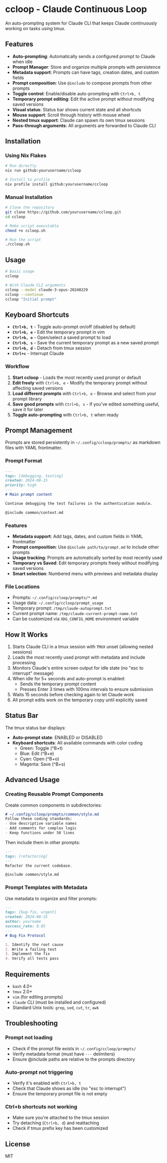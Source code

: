 # ccloop - Claude Continuous Loop

An auto-prompting system for Claude CLI that keeps Claude continuously working on tasks using tmux.

## Features

- **Auto-prompting**: Automatically sends a configured prompt to Claude when idle
- **Prompt Manager**: Store and organize multiple prompts with persistence
- **Metadata support**: Prompts can have tags, creation dates, and custom fields
- **Prompt composition**: Use `@include` to compose prompts from other prompts
- **Toggle control**: Enable/disable auto-prompting with `Ctrl+b, t`
- **Temporary prompt editing**: Edit the active prompt without modifying saved versions
- **Visual status**: Status bar shows current state and all shortcuts
- **Mouse support**: Scroll through history with mouse wheel
- **Nested tmux support**: Claude can spawn its own tmux sessions
- **Pass-through arguments**: All arguments are forwarded to Claude CLI

## Installation

### Using Nix Flakes

```bash
# Run directly
nix run github:yourusername/ccloop

# Install to profile
nix profile install github:yourusername/ccloop
```

### Manual Installation

```bash
# Clone the repository
git clone https://github.com/yourusername/ccloop.git
cd ccloop

# Make script executable
chmod +x ccloop.sh

# Run the script
./ccloop.sh
```

## Usage

```bash
# Basic usage
ccloop

# With Claude CLI arguments
ccloop --model claude-3-opus-20240229
ccloop --continue
ccloop "Initial prompt"
```

## Keyboard Shortcuts

- **`Ctrl+b, t`** - Toggle auto-prompt on/off (disabled by default)
- **`Ctrl+b, e`** - Edit the temporary prompt in vim
- **`Ctrl+b, o`** - Open/select a saved prompt to load
- **`Ctrl+b, s`** - Save the current temporary prompt as a new saved prompt
- **`Ctrl+b, d`** - Detach from tmux session
- **`Ctrl+c`** - Interrupt Claude

### Workflow

1. **Start ccloop** - Loads the most recently used prompt or default
2. **Edit freely** with `Ctrl+b, e` - Modify the temporary prompt without affecting saved versions
3. **Load different prompts** with `Ctrl+b, o` - Browse and select from your prompt library
4. **Save good prompts** with `Ctrl+b, s` - If you've edited something useful, save it for later
5. **Toggle auto-prompting** with `Ctrl+b, t` when ready

## Prompt Management

Prompts are stored persistently in `~/.config/ccloop/prompts/` as markdown files with YAML frontmatter.

### Prompt Format

```markdown
---
tags: [debugging, testing]
created: 2024-08-15
priority: high
---
# Main prompt content

Continue debugging the test failures in the authentication module.

@include common/context.md
```

### Features

- **Metadata support**: Add tags, dates, and custom fields in YAML frontmatter
- **Prompt composition**: Use `@include path/to/prompt.md` to include other prompts
- **Usage tracking**: Prompts are automatically sorted by most recently used
- **Temporary vs Saved**: Edit temporary prompts freely without modifying saved versions
- **Smart selection**: Numbered menu with previews and metadata display

### File Locations

- Prompts: `~/.config/ccloop/prompts/*.md`
- Usage data: `~/.config/ccloop/prompt_usage`
- Temporary prompt: `/tmp/claude-autoprompt.txt`
- Current prompt name: `/tmp/claude-current-prompt-name.txt`
- Can be customized via `XDG_CONFIG_HOME` environment variable

## How It Works

1. Starts Claude CLI in a tmux session with `TMUX` unset (allowing nested sessions)
2. Loads the most recently used prompt with metadata and include processing
3. Monitors Claude's entire screen output for idle state (no "esc to interrupt" message)
4. When idle for 5+ seconds and auto-prompt is enabled:
   - Sends the temporary prompt content
   - Presses Enter 3 times with 100ms intervals to ensure submission
5. Waits 15 seconds before checking again to let Claude work
6. All prompt edits work on the temporary copy until explicitly saved

## Status Bar

The tmux status bar displays:
- **Auto-prompt state**: ENABLED or DISABLED
- **Keyboard shortcuts**: All available commands with color coding
  - Green: Toggle (^B+t)
  - Blue: Edit (^B+e)
  - Cyan: Open (^B+o)
  - Magenta: Save (^B+s)

## Advanced Usage

### Creating Reusable Prompt Components

Create common components in subdirectories:

```markdown
# ~/.config/ccloop/prompts/common/style.md
Follow these coding standards:
- Use descriptive variable names
- Add comments for complex logic
- Keep functions under 50 lines
```

Then include them in other prompts:

```markdown
---
tags: [refactoring]
---
Refactor the current codebase.

@include common/style.md
```

### Prompt Templates with Metadata

Use metadata to organize and filter prompts:

```markdown
---
tags: [bug-fix, urgent]
created: 2024-08-15
author: yourname
success_rate: 0.85
---
# Bug Fix Protocol

1. Identify the root cause
2. Write a failing test
3. Implement the fix
4. Verify all tests pass
```

## Requirements

- `bash` 4.0+
- `tmux` 2.0+
- `vim` (for editing prompts)
- `claude` CLI (must be installed and configured)
- Standard Unix tools: `grep`, `sed`, `cut`, `tr`, `awk`

## Troubleshooting

### Prompt not loading
- Check if the prompt file exists in `~/.config/ccloop/prompts/`
- Verify metadata format (must have `---` delimiters)
- Ensure @include paths are relative to the prompts directory

### Auto-prompt not triggering
- Verify it's enabled with `Ctrl+b, t`
- Check that Claude shows as idle (no "esc to interrupt")
- Ensure the temporary prompt file is not empty

### Ctrl+b shortcuts not working
- Make sure you're attached to the tmux session
- Try detaching (`Ctrl+b, d`) and reattaching
- Check if tmux prefix key has been customized

## License

MIT